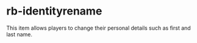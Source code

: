 # rb-identityrename
This item allows players to change their personal details such as first and last name.
